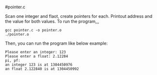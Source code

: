 #pointer.c

Scan one integer and flaot, create pointers for each.
Printout address and the value for both values.
To run the program,,,
```
gcc pointer.c -o pointer.o
./pointer.o
```
Then, you can run the program like below example:
```
Please enter an integer: 123
Please enter a float: 2.12284
pi, pf:
an integer 123 is at 1304450976
an float 2.122840 is at 1304450992
```
